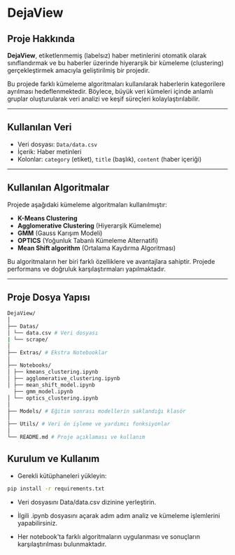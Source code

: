 # DejaView

## Proje Hakkında

**DejaView**, etiketlenmemiş (labelsız) haber metinlerini otomatik olarak sınıflandırmak ve bu haberler üzerinde hiyerarşik bir kümeleme (clustering) gerçekleştirmek amacıyla geliştirilmiş bir projedir. 

Bu projede farklı kümeleme algoritmaları kullanılarak haberlerin kategorilere ayrılması hedeflenmektedir. Böylece, büyük veri kümeleri içinde anlamlı gruplar oluşturularak veri analizi ve keşif süreçleri kolaylaştırılabilir.

---

## Kullanılan Veri

- Veri dosyası: `Data/data.csv`
- İçerik: Haber metinleri
- Kolonlar: `category` (etiket), `title` (başlık), `content` (haber içeriği)

---

## Kullanılan Algoritmalar

Projede aşağıdaki kümeleme algoritmaları kullanılmıştır:

- **K-Means Clustering**
- **Agglomerative Clustering** (Hiyerarşik Kümeleme)
- **GMM** (Gauss Karışım Modeli)
- **OPTICS** (Yoğunluk Tabanlı Kümeleme Alternatifi)
- **Mean Shift algorithm** (Ortalama Kaydırma Algoritması)

Bu algoritmaların her biri farklı özelliklere ve avantajlara sahiptir. Projede performans ve doğruluk karşılaştırmaları yapılmaktadır.

---

## Proje Dosya Yapısı
```bash
DejaView/
│
├── Datas/
│ └── data.csv # Veri dosyası
| └── scrape/
│
├── Extras/ # Ekstra Notebooklar
│
├── Notebooks/
│ ├── kmeans_clustering.ipynb
│ ├── agglomerative_clustering.ipynb
│ ├── mean_shift_model.ipynb
  ├── gmm_model.ipynb
│ └── optics_clustering.ipynb
│
├── Models/ # Eğitim sonrası modellerin saklandığı klasör
│
├── Utils/ # Veri ön işleme ve yardımcı fonksiyonlar
│
└── README.md # Proje açıklaması ve kullanım
```


## Kurulum ve Kullanım

- Gerekli kütüphaneleri yükleyin:

```bash
pip install -r requirements.txt
```
- Veri dosyasını Data/data.csv dizinine yerleştirin.

- İlgili .ipynb dosyasını açarak adım adım analiz ve kümeleme işlemlerini yapabilirsiniz.

- Her notebook'ta farklı algoritmaların uygulanması ve sonuçların karşılaştırılması bulunmaktadır.
